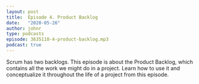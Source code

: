 ```yaml
---
layout: post
title:  Episode 4. Product Backlog
date:   "2020-05-26"
author: johnr
type: podcasts
episode: 3635110-4-product-backlog.mp3
podcast: true
---
```


Scrum has two backlogs. This episode is about the Product Backlog, which contains all the work we might do in a project. Learn how to use it and conceptualize it throughout the life of a project from this episode.
